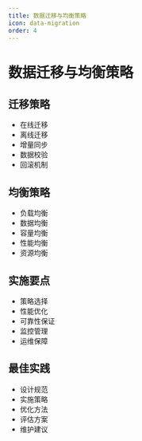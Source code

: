 ```yaml
---
title: 数据迁移与均衡策略
icon: data-migration
order: 4
---
```


# 数据迁移与均衡策略

## 迁移策略
- 在线迁移
- 离线迁移
- 增量同步
- 数据校验
- 回滚机制

## 均衡策略
- 负载均衡
- 数据均衡
- 容量均衡
- 性能均衡
- 资源均衡

## 实施要点
- 策略选择
- 性能优化
- 可靠性保证
- 监控管理
- 运维保障

## 最佳实践
- 设计规范
- 实施策略
- 优化方法
- 评估方案
- 维护建议
